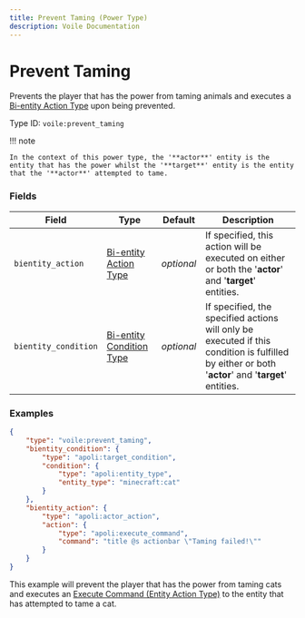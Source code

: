 ```yaml
---
title: Prevent Taming (Power Type)
description: Voile Documentation
---
```


# Prevent Taming

Prevents the player that has the power from taming animals and executes a [Bi-entity Action Type](https://origins.readthedocs.io/en/latest/types/bientity_action_types/) upon being prevented.

Type ID: `voile:prevent_taming`

!!! note
    
    In the context of this power type, the '**actor**' entity is the entity that has the power whilst the '**target**' entity is the entity that the '**actor**' attempted to tame.

### Fields

Field | Type | Default | Description
------|------|---------|------------
`bientity_action` | [Bi-entity Action Type](https://origins.readthedocs.io/en/latest/types/bientity_action_types/) | *optional* | If specified, this action will be executed on either or both the '**actor**' and '**target**' entities.
`bientity_condition` | [Bi-entity Condition Type](https://origins.readthedocs.io/en/latest/types/bientity_condition_types/) | *optional* | If specified, the specified actions will only be executed if this condition is fulfilled by either or both '**actor**' and '**target**' entities.

### Examples

```json
{
    "type": "voile:prevent_taming",
    "bientity_condition": {
        "type": "apoli:target_condition",
        "condition": {
            "type": "apoli:entity_type",
            "entity_type": "minecraft:cat"
        }
    },
    "bientity_action": {
        "type": "apoli:actor_action",
        "action": {
            "type": "apoli:execute_command",
            "command": "title @s actionbar \"Taming failed!\""
        }
    }
}
```

This example will prevent the player that has the power from taming cats and executes an [Execute Command (Entity Action Type)](https://origins.readthedocs.io/en/latest/types/entity_action_types/execute_command/) to the entity that has attempted to tame a cat.